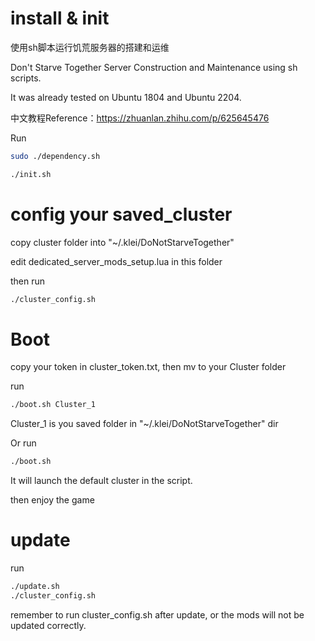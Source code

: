 # install & init
使用sh脚本运行饥荒服务器的搭建和运维

Don't Starve Together Server Construction and Maintenance using sh scripts.

It was already tested on Ubuntu 1804 and Ubuntu 2204.

中文教程Reference：https://zhuanlan.zhihu.com/p/625645476

Run

```bash
sudo ./dependency.sh
```

```bash
./init.sh
```

# config your saved_cluster

copy cluster folder into "~/.klei/DoNotStarveTogether"

edit dedicated_server_mods_setup.lua in this folder

then run

```bash
./cluster_config.sh
```

# Boot 

copy your token in cluster_token.txt, then mv to your Cluster folder

run 

```bash
./boot.sh Cluster_1
```

Cluster_1 is you saved folder in "~/.klei/DoNotStarveTogether" dir

Or run

```bash
./boot.sh
```

It will launch the default cluster in the script.

then enjoy the game

# update

run 

```bash
./update.sh
./cluster_config.sh
```

remember to run cluster_config.sh after update, or the mods will not be updated correctly.
